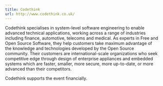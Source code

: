 ```yaml
---
title: Codethink
url: http://www.codethink.co.uk/
---
```


Codethink specialises in system-level software engineering to enable
advanced technical applications, working across a range of industries
including finance, automotive, telecoms and medical. As experts in Free
and Open Source Software, they help customers take maximum advantage of
the knowledge and technologies developed by the Open Source community.
Their customers are international-scale organizations who seek
competitive edge through design of enterprise appliances and embedded
systems which are faster, smaller, more secure, more up-to-date, or more
advanced than their competitors.

Codethink supports the event financially.
